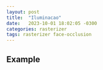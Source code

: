 ```yaml
---
layout: post
title:  "Iluminacao"
date:   2023-10-01 18:02:05 -0300
categories: rasterizer
tags: rasterizer face-occlusion
---
```


## Example

